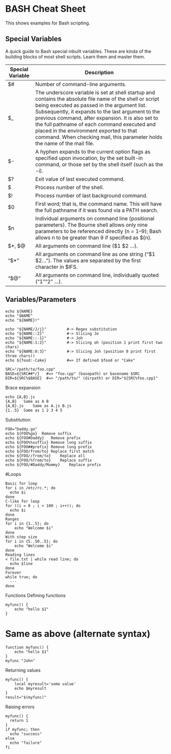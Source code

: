 BASH Cheat Sheet
=======================

This shows examples for Bash scripting. 

Special Variables
------------------

A quick guide to Bash special inbuilt variables. These are kinda of the building blocks of most shell scripts. Learn them and master them.

Special Variable| Description
---------|----------
$# |	Number of command-line arguments.
$_ |	The underscore variable is set at shell startup and contains the absolute file name of the shell or script being executed as passed in the argument list. Subsequently, it expands to the last argument to the previous command, after expansion. It is also set to the full pathname of each command executed and placed in the environment exported to that command. When checking mail, this parameter holds the name of the mail file.
$- |	A hyphen expands to the current option flags as specified upon invocation, by the set built-in command, or those set by the shell itself (such as the -i).
$? |	Exit value of last executed command.
$	 |Process number of the shell.
$! |	Process number of last background command.
$0 |	First word; that is, the command name. This will have the full pathname if it was found via a PATH search.
$n |	Individual arguments on command line (positional parameters). The Bourne shell allows only nine parameters to be referenced directly (n = 1–9); Bash allows n to be greater than 9 if specified as ${n}.
$*, $@ |	All arguments on command line ($1 $2 …).
“$*” |	All arguments on command line as one string (“$1 $2…”). The values are separated by the first character in $IFS.
“$@” |	All arguments on command line, individually quoted (“$1” “$2” …).

Variables/Parameters
--------------------
```NAME="John"
echo ${NAME}
echo "$NAME"
echo "${NAME}!"

echo "${NAME/J/j}"         #-> Regex substitution
echo "${NAME::2}"          #-> Slicing Jo
echo "${NAME::-1}"         #-> Joh
echo "${NAME:1:2}"         #-> Slicing oh (position 1 print first two chars)
echo "${NAME:0:3}"         #-> Slicing Joh (position 0 print first three chars))
echo ${food:-Cake}         #=> If defined $food or "Cake"

SRC="/path/to/foo.cpp"
BASE=${SRC##*/}   #=> "foo.cpp" (basepath) or basename $SRC
DIR=${SRC%$BASE}  #=> "/path/to/" (dirpath) or DIR="${SRC%foo.cpp}"

```

Brace expansion
```
echo {A,B}.js
{A,B}	Same as A B
{A,B}.js	Same as A.js B.js
{1..5}	Same as 1 2 3 4 5
```

Substitution
```
FOO="Daddy.go"
echo ${FOO%go}	Remove suffix
echo ${FOO#Daddy}	Remove prefix
echo ${FOO%%suffix}	Remove long suffix
echo ${FOO##prefix}	Remove long prefix
echo ${FOO/from/to}	Replace first match
echo ${FOO//from/to}	Replace all
echo ${FOO/%from/to}	Replace suffix
echo ${FOO/#Daddy/Mummy}	Replace prefix
```

#Loops
```
Basic for loop
for i in /etc/rc.*; do
  echo $i
done
C-like for loop
for ((i = 0 ; i < 100 ; i++)); do
  echo $i
done
Ranges
for i in {1..5}; do
    echo "Welcome $i"
done
With step size
for i in {5..50..5}; do
    echo "Welcome $i"
done
Reading lines
< file.txt | while read line; do
  echo $line
done
Forever
while true; do
  ···
done
```


Functions
Defining functions
```
myfunc() {
    echo "hello $1"
}
```
# Same as above (alternate syntax)
```
function myfunc() {
    echo "hello $1"
}
myfunc "John"
```
Returning values
```
myfunc() {
    local myresult='some value'
    echo $myresult
}
result="$(myfunc)"
```
Raising errors
```
myfunc() {
  return 1
}
if myfunc; then
  echo "success"
else
  echo "failure"
fi
```
